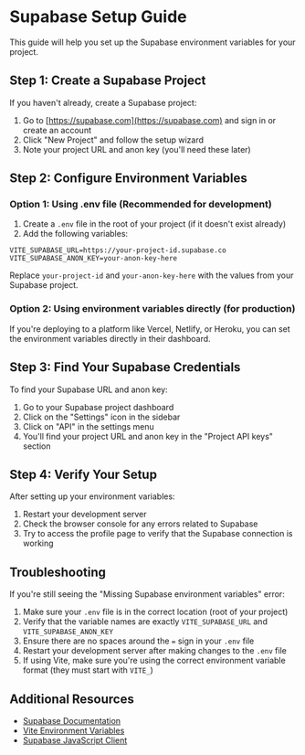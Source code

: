# Supabase Setup Guide

This guide will help you set up the Supabase environment variables for your project.

## Step 1: Create a Supabase Project

If you haven't already, create a Supabase project:

1. Go to [https://supabase.com](https://supabase.com) and sign in or create an account
2. Click "New Project" and follow the setup wizard
3. Note your project URL and anon key (you'll need these later)

## Step 2: Configure Environment Variables

### Option 1: Using .env file (Recommended for development)

1. Create a `.env` file in the root of your project (if it doesn't exist already)
2. Add the following variables:

```
VITE_SUPABASE_URL=https://your-project-id.supabase.co
VITE_SUPABASE_ANON_KEY=your-anon-key-here
```

Replace `your-project-id` and `your-anon-key-here` with the values from your Supabase project.

### Option 2: Using environment variables directly (for production)

If you're deploying to a platform like Vercel, Netlify, or Heroku, you can set the environment variables directly in their dashboard.

## Step 3: Find Your Supabase Credentials

To find your Supabase URL and anon key:

1. Go to your Supabase project dashboard
2. Click on the "Settings" icon in the sidebar
3. Click on "API" in the settings menu
4. You'll find your project URL and anon key in the "Project API keys" section

## Step 4: Verify Your Setup

After setting up your environment variables:

1. Restart your development server
2. Check the browser console for any errors related to Supabase
3. Try to access the profile page to verify that the Supabase connection is working

## Troubleshooting

If you're still seeing the "Missing Supabase environment variables" error:

1. Make sure your `.env` file is in the correct location (root of your project)
2. Verify that the variable names are exactly `VITE_SUPABASE_URL` and `VITE_SUPABASE_ANON_KEY`
3. Ensure there are no spaces around the `=` sign in your `.env` file
4. Restart your development server after making changes to the `.env` file
5. If using Vite, make sure you're using the correct environment variable format (they must start with `VITE_`)

## Additional Resources

- [Supabase Documentation](https://supabase.com/docs)
- [Vite Environment Variables](https://vitejs.dev/guide/env-and-mode.html)
- [Supabase JavaScript Client](https://supabase.com/docs/reference/javascript/introduction) 